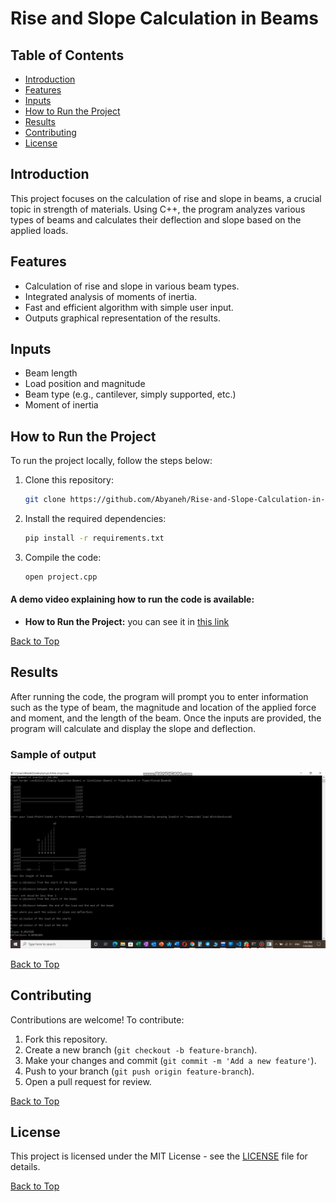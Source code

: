 # Rise and Slope Calculation in Beams 

## Table of Contents
- [Introduction](#introduction)
- [Features](#features)
- [Inputs](#inputs)
- [How to Run the Project](#How-to-Run-the-Project)
- [Results](#results)
- [Contributing](#contributing)
- [License](#license)

## Introduction
This project focuses on the calculation of rise and slope in beams, a crucial topic in strength of materials. Using C++, the program analyzes various types of beams and calculates their deflection and slope based on the applied loads.

## Features
- Calculation of rise and slope in various beam types.
- Integrated analysis of moments of inertia.
- Fast and efficient algorithm with simple user input.
- Outputs graphical representation of the results.

## Inputs
- Beam length
- Load position and magnitude
- Beam type (e.g., cantilever, simply supported, etc.)
- Moment of inertia


## How to Run the Project
To run the project locally, follow the steps below:

1. Clone this repository:
    ```bash
    git clone https://github.com/Abyaneh/Rise-and-Slope-Calculation-in-Beams/tree/main
    ```

2. Install the required dependencies:
    ```bash
    pip install -r requirements.txt
    ```
3. Compile the code:
    ```bash
    open project.cpp
    ```
#### A demo video explaining how to run the code is available:
- **How to Run the Project:** you can see it in [this link](https://github.com/Abyaneh/Rise-and-Slope-Calculation-in-Beams/blob/main/How%20to%20run%20the%20code.mp4)


[Back to Top](#table-of-contents)



## Results
After running the code, the program will prompt you to enter information such as the type of beam, the magnitude and location of the applied force and moment, and the length of the beam. Once the inputs are provided, the program will calculate and display the slope and deflection.

### Sample of output
![output](https://github.com/Abyaneh/Rise-and-Slope-Calculation-in-Beams/blob/main/Output_%20Sample.png)


[Back to Top](#table-of-contents)

## Contributing
Contributions are welcome! To contribute:
1. Fork this repository.
2. Create a new branch (`git checkout -b feature-branch`).
3. Make your changes and commit (`git commit -m 'Add a new feature'`).
4. Push to your branch (`git push origin feature-branch`).
5. Open a pull request for review.

[Back to Top](#table-of-contents)

## License
This project is licensed under the MIT License - see the [LICENSE](https://github.com/Abyaneh/rotten_and_fresh/blob/main/LICENSE) file for details.

[Back to Top](#table-of-contents)
